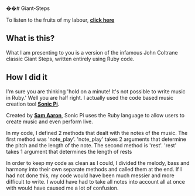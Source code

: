 ��#   G i a n t - S t e p s  
 

To listen to the fruits of my labour, [**click here**](https://www.youtube.com/watch?v=umTxOUambXw&ab_channel=IanCoulter)

## What is this?

What I am presenting to you is a version of the infamous John Coltrane classic Giant Steps, written entirely using Ruby code.

## How I did it

I'm sure you are thinking 'hold on a minute! It's not possible to write music in Ruby.' Well you are half right. I actually used the code based music creation tool [**Sonic Pi**](https://sonic-pi.net/).

Created by [**Sam Aaron**](https://twitter.com/samaaron), Sonic Pi uses the Ruby language to allow users to create music and even perform live.

In my code, I defined 2 methods that dealt with the notes of the music. The first method was 'note_play'. 'note_play' takes 2 arguments that determine the pitch and the length of the note. The second method is 'rest'. 'rest' takes 1 argument that determines the length of rests

In order to keep my code as clean as I could, I divided the melody, bass and harmony into their own separate methods and called them at the end. If I had not done this, my code would have been much messier and more difficult to write. I would have had to take all notes into account all at once with would have caused me a lot of confusion.
